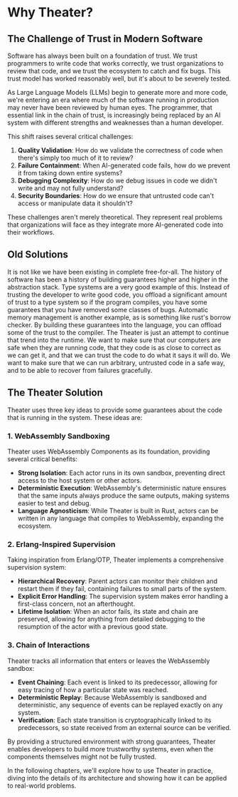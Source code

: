 # Why Theater?

## The Challenge of Trust in Modern Software

Software has always been built on a foundation of trust. We trust programmers to write code that works correctly, we trust organizations to review that code, and we trust the ecosystem to catch and fix bugs. This trust model has worked reasonably well, but it's about to be severely tested.

As Large Language Models (LLMs) begin to generate more and more code, we're entering an era where much of the software running in production may never have been reviewed by human eyes. The programmer, that essential link in the chain of trust, is increasingly being replaced by an AI system with different strengths and weaknesses than a human developer.

This shift raises several critical challenges:

1. **Quality Validation**: How do we validate the correctness of code when there's simply too much of it to review?
2. **Failure Containment**: When AI-generated code fails, how do we prevent it from taking down entire systems?
3. **Debugging Complexity**: How do we debug issues in code we didn't write and may not fully understand?
4. **Security Boundaries**: How do we ensure that untrusted code can't access or manipulate data it shouldn't?

These challenges aren't merely theoretical. They represent real problems that organizations will face as they integrate more AI-generated code into their workflows.

## Old Solutions

It is not like we have been existing in complete free-for-all. The history of software has been a history of building guarantees higher and higher in the abstraction stack. Type systems are a very good example of this. Instead of trusting the developer to write good code, you offload a significant amount of trust to a type system so if the program compiles, you have some guarantees that you have removed some classes of bugs. Automatic memory management is another example, as is something like rust's borrow checker. By building these guarantees into the language, you can offload some of the trust to the compiler.
The Theater is just an attempt to continue that trend into the runtime. We want to make sure that our computers are safe when they are running code, that they code is as close to correct as we can get it, and that we can trust the code to do what it says it will do. We want to make sure that we can run arbitrary, untrusted code in a safe way, and to be able to recover from failures gracefully.

## The Theater Solution

Theater uses three key ideas to provide some guarantees about the code that is running in the system. These ideas are:

### 1. WebAssembly Sandboxing

Theater uses WebAssembly Components as its foundation, providing several critical benefits:

- **Strong Isolation**: Each actor runs in its own sandbox, preventing direct access to the host system or other actors.
- **Deterministic Execution**: WebAssembly's deterministic nature ensures that the same inputs always produce the same outputs, making systems easier to test and debug.
- **Language Agnosticism**: While Theater is built in Rust, actors can be written in any language that compiles to WebAssembly, expanding the ecosystem.

### 2. Erlang-Inspired Supervision

Taking inspiration from Erlang/OTP, Theater implements a comprehensive supervision system:

- **Hierarchical Recovery**: Parent actors can monitor their children and restart them if they fail, containing failures to small parts of the system.
- **Explicit Error Handling**: The supervision system makes error handling a first-class concern, not an afterthought.
- **Lifetime Isolation**: When an actor fails, its state and chain are preserved, allowing for anything from detailed debugging to the resumption of the actor with a previous good state.

### 3. Chain of Interactions

Theater tracks all information that enters or leaves the WebAssembly sandbox:

- **Event Chaining**: Each event is linked to its predecessor, allowing for easy tracing of how a particular state was reached.
- **Deterministic Replay**: Because WebAssembly is sandboxed and deterministic, any sequence of events can be replayed exactly on any system.
- **Verification**: Each state transition is cryptographically linked to its predecessors, so state received from an external source can be verified.

By providing a structured environment with strong guarantees, Theater enables developers to build more trustworthy systems, even when the components themselves might not be fully trusted.

In the following chapters, we'll explore how to use Theater in practice, diving into the details of its architecture and showing how it can be applied to real-world problems.

